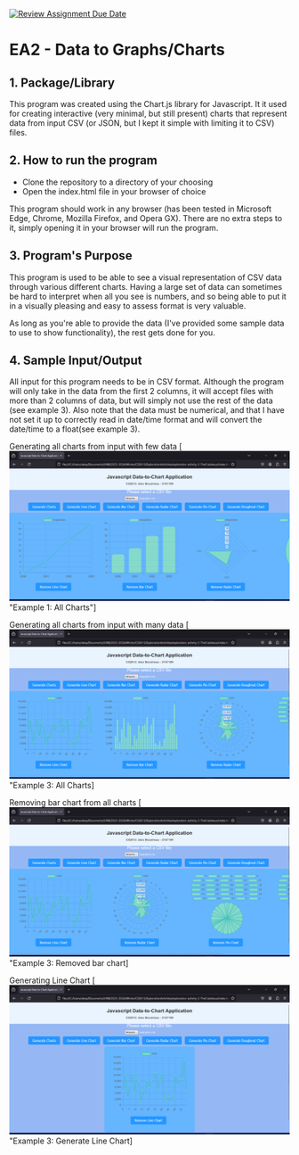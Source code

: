 [![Review Assignment Due Date](https://classroom.github.com/assets/deadline-readme-button-24ddc0f5d75046c5622901739e7c5dd533143b0c8e959d652212380cedb1ea36.svg)](https://classroom.github.com/a/RPDAFNpj)
# EA2 - Data to Graphs/Charts

## 1. Package/Library

This program was created using the Chart.js library for Javascript. It it used for creating interactive (very minimal, but still present) charts that represent data from input CSV (or JSON, but I kept it simple with limiting it to CSV) files.

## 2. How to run the program

- Clone the repository to a directory of your choosing
- Open the index.html file in your browser of choice

This program should work in any browser (has been tested in Microsoft Edge, Chrome, Mozilla Firefox, and Opera GX). There are no extra steps to it, simply opening it in your browser will run the program.

## 3. Program's Purpose

This program is used to be able to see a visual representation of CSV data through various different charts. Having a large set of data can sometimes be hard to interpret when all you see is numbers, and so being able to put it in a visually pleasing and easy to assess format is very valuable.

As long as you're able to provide the data (I've provided some sample data to use to show functionality), the rest gets done for you.

## 4. Sample Input/Output

All input for this program needs to be in CSV format. Although the program will only take in the data from the first 2 columns, it will accept files with more than 2 columns of data, but will simply not use the rest of the data (see example 3). Also note that the data must be numerical, and that I have not set it up to correctly read in date/time format and will convert the date/time to a float(see example 3).

Generating all charts from input with few data
[![Image](/Screenshots/Screenshot02.png)"Example 1: All Charts"]

Generating all charts from input with many data
[![Image](/Screenshots/Screenshot03.png)"Example 3: All Charts]

Removing bar chart from all charts
[![Image](/Screenshots/Screenshot04.png)"Example 3: Removed bar chart]

Generating Line Chart
[![Image](/Screenshots/Screenshot05.png)"Example 3: Generate Line Chart]